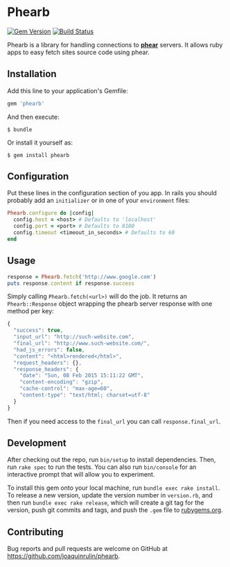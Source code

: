 # Phearb

[![Gem Version](https://badge.fury.io/rb/phearb.svg)](https://badge.fury.io/rb/phearb)
[![Build Status](https://travis-ci.org/joaquinrulin/phearb.svg?branch=master)](https://travis-ci.org/joaquinrulin/phearb)

Phearb is a library for handling connections to [**phear**](https://github.com/Tomtomgo/phearjs) servers. It allows ruby apps to easy fetch sites source code using phear.

## Installation

Add this line to your application's Gemfile:

```ruby
gem 'phearb'
```

And then execute:

    $ bundle

Or install it yourself as:

    $ gem install phearb

## Configuration

Put these lines in the configuration section of you app. In rails you should probably add an `initializer` or in one of your `environment` files:

```ruby
Phearb.configure do |config|
  config.host = <host> # Defaults to 'localhost'
  config.port = <port> # Defaults to 8100
  config.timeout <timeout_in_seconds> # Defaults to 60
end
```

## Usage
```ruby
response = Phearb.fetch('http://www.google.com')
puts response.content if response.success
```

Simply calling `Phearb.fetch(<url>)` will do the job. It returns an `Phearb::Response` object wrapping the phearb server response with one method per key:
```js
{
  "success": true,
  "input_url": "http://such-website.com",
  "final_url": "http://www.such-website.com/",
  "had_js_errors": false,
  "content": "<html>rendered</html>",
  "request_headers": {},
  "response_headers": {
    "date": "Sun, 08 Feb 2015 15:11:22 GMT",
    "content-encoding": "gzip",
    "cache-control": "max-age=60",
    "content-type": "text/html; charset=utf-8"
  }
}
```

Then if you need access to the `final_url` you can call `response.final_url`.

## Development

After checking out the repo, run `bin/setup` to install dependencies. Then, run `rake spec` to run the tests. You can also run `bin/console` for an interactive prompt that will allow you to experiment.

To install this gem onto your local machine, run `bundle exec rake install`. To release a new version, update the version number in `version.rb`, and then run `bundle exec rake release`, which will create a git tag for the version, push git commits and tags, and push the `.gem` file to [rubygems.org](https://rubygems.org).

## Contributing

Bug reports and pull requests are welcome on GitHub at https://github.com/joaquinrulin/phearb.
